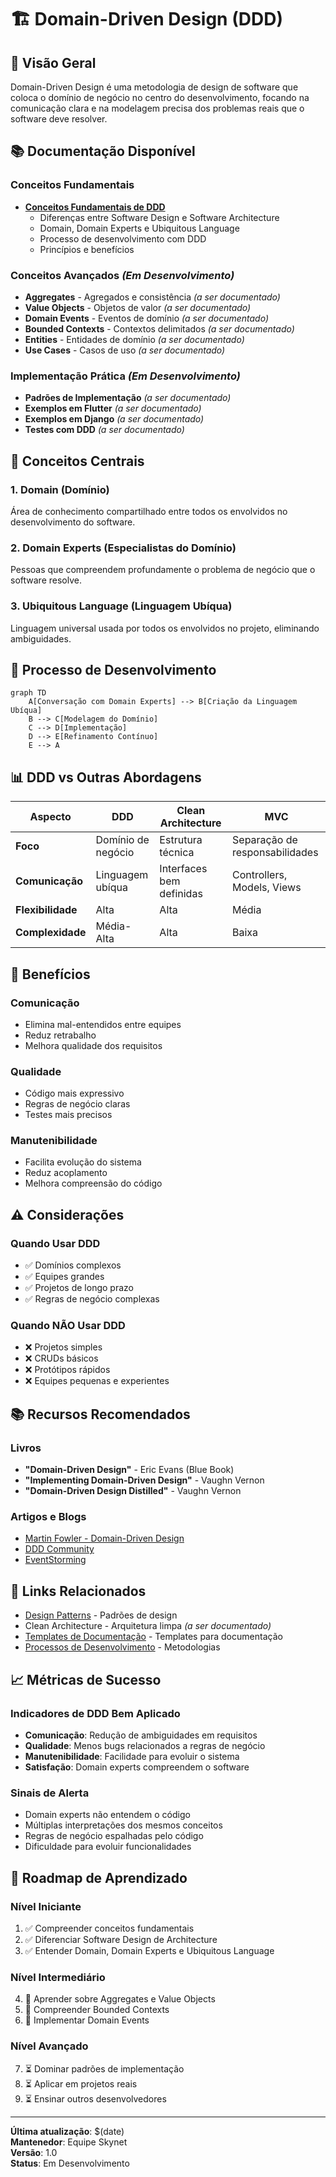 # 🏗️ **Domain-Driven Design (DDD)**

## 🎯 **Visão Geral**

Domain-Driven Design é uma metodologia de design de software que coloca o domínio de negócio no centro do desenvolvimento, focando na comunicação clara e na modelagem precisa dos problemas reais que o software deve resolver.

## 📚 **Documentação Disponível**

### **Conceitos Fundamentais**
- [**Conceitos Fundamentais de DDD**](./conceitos-fundamentais-ddd.md)
  - Diferenças entre Software Design e Software Architecture
  - Domain, Domain Experts e Ubiquitous Language
  - Processo de desenvolvimento com DDD
  - Princípios e benefícios

### **Conceitos Avançados** *(Em Desenvolvimento)*
- **Aggregates** - Agregados e consistência *(a ser documentado)*
- **Value Objects** - Objetos de valor *(a ser documentado)*
- **Domain Events** - Eventos de domínio *(a ser documentado)*
- **Bounded Contexts** - Contextos delimitados *(a ser documentado)*
- **Entities** - Entidades de domínio *(a ser documentado)*
- **Use Cases** - Casos de uso *(a ser documentado)*

### **Implementação Prática** *(Em Desenvolvimento)*
- **Padrões de Implementação** *(a ser documentado)*
- **Exemplos em Flutter** *(a ser documentado)*
- **Exemplos em Django** *(a ser documentado)*
- **Testes com DDD** *(a ser documentado)*

## 🎯 **Conceitos Centrais**

### **1. Domain (Domínio)**
Área de conhecimento compartilhado entre todos os envolvidos no desenvolvimento do software.

### **2. Domain Experts (Especialistas do Domínio)**
Pessoas que compreendem profundamente o problema de negócio que o software resolve.

### **3. Ubiquitous Language (Linguagem Ubíqua)**
Linguagem universal usada por todos os envolvidos no projeto, eliminando ambiguidades.

## 🔄 **Processo de Desenvolvimento**

```mermaid
graph TD
    A[Conversação com Domain Experts] --> B[Criação da Linguagem Ubíqua]
    B --> C[Modelagem do Domínio]
    C --> D[Implementação]
    D --> E[Refinamento Contínuo]
    E --> A
```

## 📊 **DDD vs Outras Abordagens**

| Aspecto | DDD | Clean Architecture | MVC |
|---------|-----|-------------------|-----|
| **Foco** | Domínio de negócio | Estrutura técnica | Separação de responsabilidades |
| **Comunicação** | Linguagem ubíqua | Interfaces bem definidas | Controllers, Models, Views |
| **Flexibilidade** | Alta | Alta | Média |
| **Complexidade** | Média-Alta | Alta | Baixa |

## 🚀 **Benefícios**

### **Comunicação**
- Elimina mal-entendidos entre equipes
- Reduz retrabalho
- Melhora qualidade dos requisitos

### **Qualidade**
- Código mais expressivo
- Regras de negócio claras
- Testes mais precisos

### **Manutenibilidade**
- Facilita evolução do sistema
- Reduz acoplamento
- Melhora compreensão do código

## ⚠️ **Considerações**

### **Quando Usar DDD**
- ✅ Domínios complexos
- ✅ Equipes grandes
- ✅ Projetos de longo prazo
- ✅ Regras de negócio complexas

### **Quando NÃO Usar DDD**
- ❌ Projetos simples
- ❌ CRUDs básicos
- ❌ Protótipos rápidos
- ❌ Equipes pequenas e experientes

## 📚 **Recursos Recomendados**

### **Livros**
- **"Domain-Driven Design"** - Eric Evans (Blue Book)
- **"Implementing Domain-Driven Design"** - Vaughn Vernon
- **"Domain-Driven Design Distilled"** - Vaughn Vernon

### **Artigos e Blogs**
- [Martin Fowler - Domain-Driven Design](https://martinfowler.com/bliki/DomainDrivenDesign.html)
- [DDD Community](https://www.domainlanguage.com/)
- [EventStorming](https://www.eventstorming.com/)

## 🔗 **Links Relacionados**

- [Design Patterns](../design-patterns/) - Padrões de design
- Clean Architecture - Arquitetura limpa *(a ser documentado)*
- [Templates de Documentação](../../templates/) - Templates para documentação
- [Processos de Desenvolvimento](../../processes/) - Metodologias

## 📈 **Métricas de Sucesso**

### **Indicadores de DDD Bem Aplicado**
- **Comunicação**: Redução de ambiguidades em requisitos
- **Qualidade**: Menos bugs relacionados a regras de negócio
- **Manutenibilidade**: Facilidade para evoluir o sistema
- **Satisfação**: Domain experts compreendem o software

### **Sinais de Alerta**
- Domain experts não entendem o código
- Múltiplas interpretações dos mesmos conceitos
- Regras de negócio espalhadas pelo código
- Dificuldade para evoluir funcionalidades

## 🎯 **Roadmap de Aprendizado**

### **Nível Iniciante**
1. ✅ Compreender conceitos fundamentais
2. ✅ Diferenciar Software Design de Architecture
3. ✅ Entender Domain, Domain Experts e Ubiquitous Language

### **Nível Intermediário**
4. 🔄 Aprender sobre Aggregates e Value Objects
5. 🔄 Compreender Bounded Contexts
6. 🔄 Implementar Domain Events

### **Nível Avançado**
7. ⏳ Dominar padrões de implementação
8. ⏳ Aplicar em projetos reais
9. ⏳ Ensinar outros desenvolvedores

---

**Última atualização**: $(date)  
**Mantenedor**: Equipe Skynet  
**Versão**: 1.0  
**Status**: Em Desenvolvimento
